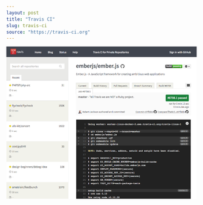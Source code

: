```yaml
---
layout: post
title: "Travis CI"
slug: travis-ci
source: "https://travis-ci.org"
---
```


<img src="/screenshots/travis.png">
